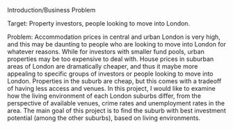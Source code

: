 Introduction/Business Problem

Target: Property investors, people looking to move into London.

Problem: Accommodation prices in central and urban London is very high, and this may be daunting to people who are looking to move into London for whatever reasons.
While for investors with smaller fund pools, urban properties may be too expensive to deal with. 
House prices in suburban areas of London are dramatically cheaper, and thus it maybe more appealing to specific groups of investors or people looking to move into London. 
Properties in the suburb are cheap, but this comes with a tradeoff of having less access and venues. 
In this project, I would like to examine how the living environment of each London suburbs differ, 
from the perspective of available venues, crime rates and unemployment rates in the area. 
The main goal of this project is to find the suburb with best investment potential (among the other suburbs), based on living environments. 
